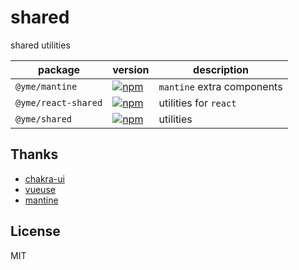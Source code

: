 # shared

shared utilities

|package|version|description|
|-|-|-|
| `@yme/mantine` | [![npm](https://img.shields.io/npm/v/@yme/mantine?color=5755d9&label=)](https://www.npmjs.com/package/@yme/mantine) | `mantine` extra components |
| `@yme/react-shared` | [![npm](https://img.shields.io/npm/v/@yme/react-shared?color=5755d9&label=)](https://www.npmjs.com/package/@yme/react-shared) | utilities for `react` |
| `@yme/shared` | [![npm](https://img.shields.io/npm/v/@yme/shared?color=5755d9&label=)](https://www.npmjs.com/package/@yme/shared) | utilities |

## Thanks

- [chakra-ui](https://github.com/chakra-ui/chakra-ui/)
- [vueuse](https://github.com/vueuse/vueuse/)
- [mantine](https://github.com/mantinedev/mantine)

## License

MIT
